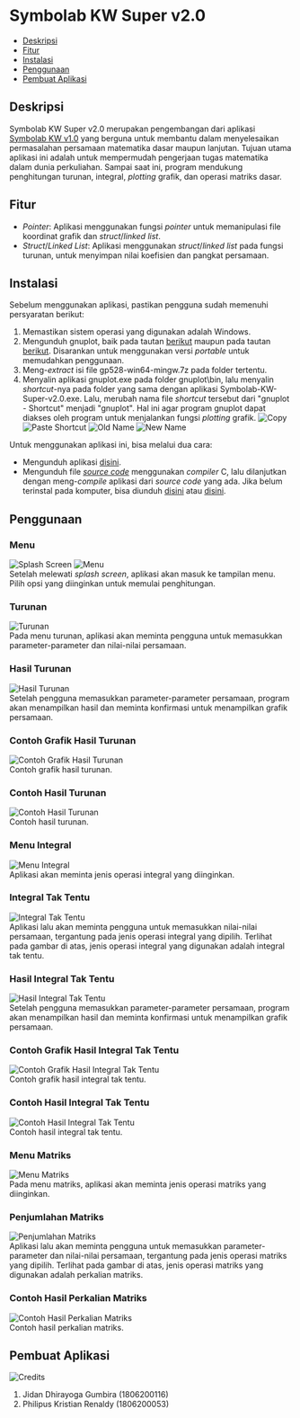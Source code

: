 # Symbolab KW Super v2.0

* [Deskripsi](#deskripsi)
* [Fitur](#fitur)
* [Instalasi](#instalasi)
* [Penggunaan](#pengunaan)
* [Pembuat Aplikasi](#pembuat-aplikasi)

## Deskripsi
Symbolab KW Super v2.0 merupakan pengembangan dari aplikasi [Symbolab KW v1.0](https://github.com/jidandg/Symbolab-KW-v1.0) yang berguna untuk membantu dalam menyelesaikan permasalahan persamaan matematika dasar maupun lanjutan. Tujuan utama aplikasi ini adalah untuk mempermudah pengerjaan tugas matematika dalam dunia perkuliahan. Sampai saat ini, program mendukung penghitungan turunan, integral, _plotting_ grafik, dan operasi matriks dasar.
	
## Fitur
* _Pointer_: Aplikasi menggunakan fungsi _pointer_ untuk memanipulasi file koordinat grafik dan _struct_/_linked list_.
* _Struct_/_Linked List_: Aplikasi menggunakan _struct_/_linked list_ pada fungsi turunan, untuk menyimpan nilai koefisien dan pangkat persamaan.

## Instalasi
Sebelum menggunakan aplikasi, pastikan pengguna sudah memenuhi persyaratan berikut:
1. Memastikan sistem operasi yang digunakan adalah Windows.
2. Mengunduh gnuplot, baik pada tautan [berikut](http://www.gnuplot.info/) maupun pada tautan [berikut](https://sourceforge.net/projects/gnuplot/files/gnuplot/5.2.8/gp528-win64-mingw.7z/download). Disarankan untuk menggunakan versi _portable_ untuk memudahkan penggunaan.
3. Meng-_extract_ isi file gp528-win64-mingw.7z pada folder tertentu.
4. Menyalin aplikasi gnuplot.exe pada folder gnuplot\bin\, lalu menyalin _shortcut_-nya pada folder yang sama dengan aplikasi Symbolab-KW-Super-v2.0.exe. Lalu, merubah nama file _shortcut_ tersebut dari "gnuplot - Shortcut" menjadi "gnuplot". Hal ini agar program gnuplot dapat diakses oleh program untuk menjalankan fungsi _plotting_ grafik.
![Copy](/Pictures/0a.png)
![Paste Shortcut](/Pictures/0b.png)
![Old Name](/Pictures/0c.png)
![New Name](/Pictures/0d.png)

Untuk menggunakan aplikasi ini, bisa melalui dua cara:
* Mengunduh aplikasi [disini](/Symbolab-KW-Super-v2.0.exe).
* Mengunduh file [_source code_](/Source-Code/) menggunakan _compiler_ C, lalu dilanjutkan dengan meng-_compile_ aplikasi dari _source code_ yang ada. Jika belum terinstal pada komputer, bisa diunduh [disini](https://www.bloodshed.net/devcpp.html) atau [disini](https://sourceforge.net/projects/orwelldevcpp/files/latest/download). 

## Penggunaan
### Menu
![_Splash Screen_](/Pictures/1.png)
![Menu](/Pictures/2.png)  
Setelah melewati _splash screen_, aplikasi akan masuk ke tampilan menu. Pilih opsi yang diinginkan untuk memulai penghitungan.

### Turunan
![Turunan](/Pictures/3.png)  
Pada menu turunan, aplikasi akan meminta pengguna untuk memasukkan parameter-parameter dan nilai-nilai persamaan.

### Hasil Turunan
![Hasil Turunan](/Pictures/4.png)  
Setelah pengguna memasukkan parameter-parameter persamaan, program akan menampilkan hasil dan meminta konfirmasi untuk menampilkan grafik persamaan.

### Contoh Grafik Hasil Turunan
![Contoh Grafik Hasil Turunan](/Pictures/5.png)  
Contoh grafik hasil turunan.

### Contoh Hasil Turunan
![Contoh Hasil Turunan](/Pictures/6.png)  
Contoh hasil turunan.

### Menu Integral
![Menu Integral](/Pictures/7.png)  
Aplikasi akan meminta jenis operasi integral yang diinginkan.

### Integral Tak Tentu
![Integral Tak Tentu](/Pictures/8.png)  
Aplikasi lalu akan meminta pengguna untuk memasukkan nilai-nilai persamaan, tergantung pada jenis operasi integral yang dipilih. Terlihat pada gambar di atas, jenis operasi integral yang digunakan adalah integral tak tentu.

### Hasil Integral Tak Tentu
![Hasil Integral Tak Tentu](/Pictures/9.png)  
Setelah pengguna memasukkan parameter-parameter persamaan, program akan menampilkan hasil dan meminta konfirmasi untuk menampilkan grafik persamaan.

### Contoh Grafik Hasil Integral Tak Tentu
![Contoh Grafik Hasil Integral Tak Tentu](/Pictures/10.png)  
Contoh grafik hasil integral tak tentu.

### Contoh Hasil Integral Tak Tentu
![Contoh Hasil Integral Tak Tentu](/Pictures/11.png)  
Contoh hasil integral tak tentu.

### Menu Matriks
![Menu Matriks](/Pictures/12.png)  
Pada menu matriks, aplikasi akan meminta jenis operasi matriks yang diinginkan.

### Penjumlahan Matriks
![Penjumlahan Matriks](/Pictures/13.png)  
Aplikasi lalu akan meminta pengguna untuk memasukkan parameter-parameter dan nilai-nilai persamaan, tergantung pada jenis operasi matriks yang dipilih. Terlihat pada gambar di atas, jenis operasi matriks yang digunakan adalah perkalian matriks.

### Contoh Hasil Perkalian Matriks
![Contoh Hasil Perkalian Matriks](/Pictures/14.png)  
Contoh hasil perkalian matriks.

## Pembuat Aplikasi
![Credits](/Pictures/15.png)  
1. Jidan Dhirayoga Gumbira (1806200116)
2. Philipus Kristian Renaldy (1806200053)
